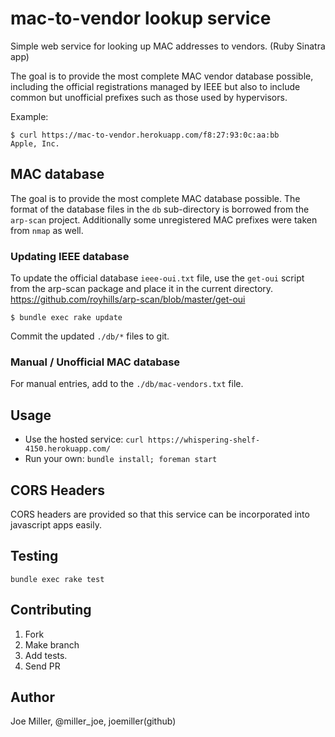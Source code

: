 mac-to-vendor lookup service
============================

Simple web service for looking up MAC addresses to vendors. (Ruby Sinatra app)

The goal is to provide the most complete MAC vendor database possible, including
the official registrations managed by IEEE but also to include common but
unofficial prefixes such as those used by hypervisors.

Example:

```
$ curl https://mac-to-vendor.herokuapp.com/f8:27:93:0c:aa:bb
Apple, Inc.
```

MAC database
------------

The goal is to provide the most complete MAC database possible. The format of the
database files in the `db` sub-directory is borrowed from the `arp-scan` project.
Additionally some unregistered MAC prefixes were taken from `nmap` as well.

### Updating IEEE database

To update the official database `ieee-oui.txt` file, use the `get-oui`
script from the arp-scan package and place it in the current directory. https://github.com/royhills/arp-scan/blob/master/get-oui

```shell
$ bundle exec rake update
```

Commit the updated `./db/*` files to git.

### Manual / Unofficial MAC database

For manual entries, add to the `./db/mac-vendors.txt` file.

Usage
-----

- Use the hosted service: `curl https://whispering-shelf-4150.herokuapp.com/`
- Run your own: `bundle install; foreman start`

CORS Headers
------------

CORS headers are provided so that this service can be incorporated into javascript
apps easily.

Testing
-------

`bundle exec rake test`

Contributing
------------

1. Fork
2. Make branch
3. Add tests.
4. Send PR

Author
------

Joe Miller, @miller_joe, joemiller(github)
